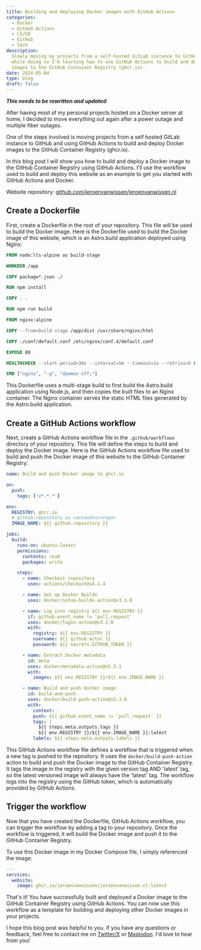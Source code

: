 ```yaml
---
title: Building and deploying Docker images with GitHub Actions
categories:
  - Docker
  - GitHub Actions
  - CI/CD
  - GitHub
  - Tech
description:
  Slowly moving my projects from a self-hosted GitLab instance to GitHub,
  while doing so I'm learning how to use GitHub Actions to build and deploy Docker
  images to the GitHub Container Registry (ghcr.io).
date: 2024-05-04
type: blog
draft: false
---
```


**_This needs to be rewritten and updated_**

After having most of my personal projects hosted on a Docker server at home, I decided to move everything out again after a power outage and multiple fiber outages.

One of the steps involved is moving projects from a self hosted GitLab instance to GitHub and using GitHub Actions to build and deploy Docker images to the GitHub Container Registry (ghcr.io).

In this blog post I will show you how to build and deploy a Docker image to the GitHub Container Registry using GitHub Actions. I'll use the workflow used to build and deploy this website as an example to get you started with GitHub Actions and Docker.

Website repository: [github.com/jeroenvanwissen/jeroenvanwissen.nl](https://github.com/jeroenvanwissen/jeroenvanwissen.nl)

## Create a Dockerfile

First, create a Dockerfile in the root of your repository. This file will be used to build the Docker image. Here is the Dockerfile used to build the Docker image of this website, which is an Astro.build application deployed using Nginx:

```Dockerfile
FROM node:lts-alpine as build-stage

WORKDIR /app

COPY package*.json ./

RUN npm install

COPY . .

RUN npm run build

FROM nginx:alpine

COPY --from=build-stage /app/dist /usr/share/nginx/html

COPY ./conf/default.conf /etc/nginx/conf.d/default.conf

EXPOSE 80

HEALTHCHECK --start-period=30s --interval=5m --timeout=1s --retries=5 CMD curl -sf http://localhost/health || exit 1

CMD ["nginx", "-g", "daemon off;"]
```

This Dockerfile uses a multi-stage build to first build the Astro.build application using Node.js, and then copies the built files to an Nginx container. The Nginx container serves the static HTML files generated by the Astro.build application.

## Create a GitHub Actions workflow

Next, create a GitHub Actions workflow file in the `.github/workflows` directory of your repository. This file will define the steps to build and deploy the Docker image. Here is the GitHub Actions workflow file used to build and push the Docker image of this website to the GitHub Container Registry:

```yaml
name: Build and push Docker image to ghcr.io

on:
  push:
    tags: ['v*.*.*']

env:
  REGISTRY: ghcr.io
  # github.repository as <account>/<repo>
  IMAGE_NAME: ${{ github.repository }}

jobs:
  build:
    runs-on: ubuntu-latest
    permissions:
      contents: read
      packages: write

    steps:
      - name: Checkout repository
        uses: actions/checkout@v4.1.4

      - name: Set up Docker Buildx
        uses: docker/setup-buildx-action@v3.3.0

      - name: Log into registry ${{ env.REGISTRY }}
        if: github.event_name != 'pull_request'
        uses: docker/login-action@v3.1.0
        with:
          registry: ${{ env.REGISTRY }}
          username: ${{ github.actor }}
          password: ${{ secrets.GITHUB_TOKEN }}

      - name: Extract Docker metadata
        id: meta
        uses: docker/metadata-action@v5.5.1
        with:
          images: ${{ env.REGISTRY }}/${{ env.IMAGE_NAME }}

      - name: Build and push Docker image
        id: build-and-push
        uses: docker/build-push-action@v5.3.0
        with:
          context: .
          push: ${{ github.event_name != 'pull_request' }}
          tags: |
            ${{ steps.meta.outputs.tags }}
            ${{ env.REGISTRY }}/${{ env.IMAGE_NAME }}:latest
          labels: ${{ steps.meta.outputs.labels }}
```

This GitHub Actions workflow file defines a workflow that is triggered when a new tag is pushed to the repository. It uses the `docker/build-push-action` action to build and push the Docker image to the GitHub Container Registry. It tags the image in the registry with the given version tag AND 'latest' tag, so the latest versioned image will always have the 'latest' tag. The workflow logs into the registry using the GitHub token, which is automatically provided by GitHub Actions.

## Trigger the workflow

Now that you have created the Dockerfile, GitHub Actions workflow, you can trigger the workflow by adding a tag to your repository. Once the workflow is triggered, it will build the Docker image and push it to the GitHub Container Registry.

To use this Docker image in my Docker Compose file, I simply referenced the image:

```yaml
---
services:
  website:
    image: ghcr.io/jeroenvanwissen/jeroenvanwissen.nl:latest
```

That's it! You have successfully built and deployed a Docker image to the GitHub Container Registry using GitHub Actions. You can now use this workflow as a template for building and deploying other Docker images in your projects.

I hope this blog post was helpful to you.
If you have any questions or feedback, feel free to contact me on [Twitter/X](https://x.com/jvwissen) or [Mastodon](https://mastodon.social/@jeroenvanwissen). I'd love to hear from you!
